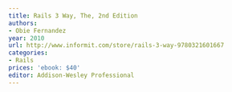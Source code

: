 ```yaml
---
title: Rails 3 Way, The, 2nd Edition
authors:
- Obie Fernandez
year: 2010
url: http://www.informit.com/store/rails-3-way-9780321601667
categories:
- Rails
prices: 'ebook: $40'
editor: Addison-Wesley Professional
---
```

